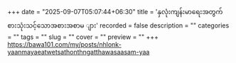 +++
date = "2025-09-07T05:07:44+06:30"
title = 'နှလုံးကျန်းမာရေးအတွက်စားသုံးသင့်သောအစားအစာမ ျား'
recorded = false
description = ""
categories = ""
tags = ""
slug = ""
cover = ""
preview = ""
+++
https://bawa101.com/my/posts/nhlonk-yaanmayaeatwetsathonthngatthawasaasam-yaa